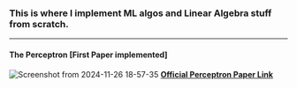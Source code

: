 ### This is where I implement ML algos and Linear Algebra stuff from scratch.
---
#### The Perceptron [First Paper implemented]
![Screenshot from 2024-11-26 18-57-35](https://github.com/user-attachments/assets/329c7e1e-a4d5-4c68-bbd5-ea9ee7a64377)
[**Official Perceptron Paper Link**](https://www.ling.upenn.edu/courses/cogs501/Rosenblatt1958.pdf)
